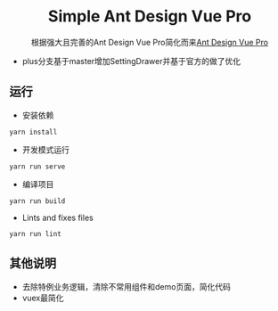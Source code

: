 <h1 align="center">Simple Ant Design Vue Pro</h1>
<div align="center">
    根据强大且完善的Ant Design Vue Pro简化而来<a href="https://github.com/vueComponent/ant-design-vue-pro" target="_blank">Ant Design Vue Pro</a>
</div>

- plus分支基于master增加SettingDrawer并基于官方的做了优化


运行
----
- 安装依赖
```
yarn install
```

- 开发模式运行
```
yarn run serve
```

- 编译项目
```
yarn run build
```

- Lints and fixes files
```
yarn run lint
```


其他说明
----
- 去除特例业务逻辑，清除不常用组件和demo页面，简化代码
- vuex最简化

